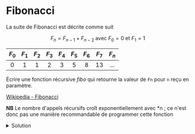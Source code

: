 # Fibonacci

La suite de Fibonacci est décrite comme suit

$$F_n = F_{n-1} + F_{n-2} \text{ avec } F_0 = 0 \text{ et }  F_1 = 1$$

|$F_0$|$F_1$|$F_2$|$F_3$|$F_4$|$F_5$|$F_6$|$F_7$|$F_n$|
|:---:|:---:|:---:|:---:|:---:|:---:|:---:|:---:|:---:|
|  0  |  1  |  1  |  2  |  3  |  5  |  8  | 13  | ... |

Écrire une fonction récursive *fibo* qui retourne la valeur de `Fn` pour `n` reçu en paramètre.<br>

[Wikipedia - Fibonacci](https://en.wikipedia.org/wiki/Fibonacci_sequence)

**NB** Le nombre d'appels récursifs croît exponentiellement avec *n ; ce n'est donc pas une manière recommandable de programmer cette fonction

<details>
<summary>Solution</summary>

~~~cpp
int fibo(int n) {

   // cas trivial
   if (n < 2)
      return n;

   // appels récursifs
   return fibo(n-2) + fibo(n-1);
}
~~~

</details>
